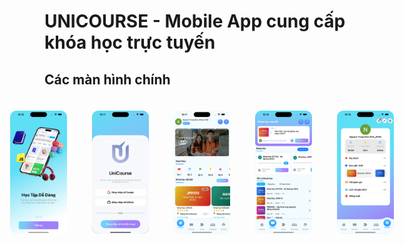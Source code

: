 # UNICOURSE - Mobile App cung cấp khóa học trực tuyến

## Các màn hình chính

<div style="display: flex; justify-content: center; align-items: center; margin: auto; width: 100%;">
  
  <img width="18%" src="./images/Simulator Screenshot - iPhone 15 Pro Max - 2024-05-31 at 16.16.33.png" style=" padding: 10px; border-radius: 20px; margin: 10px;" />
  <img width="18%" src="./images/Simulator Screenshot - iPhone 15 Pro Max - 2024-05-31 at 16.17.39.png" style=" padding: 10px; border-radius: 20px; margin: 10px;" />
  <img width="18%" src="./images/Simulator Screenshot - iPhone 15 Pro Max - 2024-05-31 at 16.17.58.png" style=" padding: 10px; border-radius: 20px; margin: 10px;" />
  <img width="18%" src="./images/Simulator Screenshot - iPhone 15 Pro Max - 2024-05-31 at 16.18.05.png" style=" padding: 10px; border-radius: 20px; margin: 10px;" />
  <img width="18%" src="./images/Simulator Screenshot - iPhone 15 Pro Max - 2024-05-31 at 16.18.08.png" style=" padding: 10px; border-radius: 20px; margin: 10px;" />
</div>
